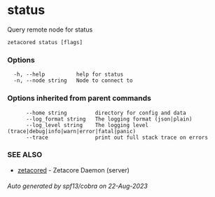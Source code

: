 # status

Query remote node for status

```
zetacored status [flags]
```

### Options

```
  -h, --help          help for status
  -n, --node string   Node to connect to 
```

### Options inherited from parent commands

```
      --home string         directory for config and data 
      --log_format string   The logging format (json|plain) 
      --log_level string    The logging level (trace|debug|info|warn|error|fatal|panic) 
      --trace               print out full stack trace on errors
```

### SEE ALSO

* [zetacored](zetacored.md)	 - Zetacore Daemon (server)

###### Auto generated by spf13/cobra on 22-Aug-2023
